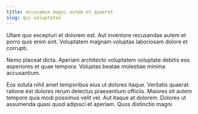 ```yaml
---
title: accusamus magni autem et quaerat
slug: qui voluptates
---
```


Ullam quo excepturi et dolorem est. Aut inventore recusandae autem et porro quis enim sint. Voluptatem magnam voluptas laboriosam dolore et corrupti.

Nemo placeat dicta. Aperiam architecto voluptatem voluptate debitis eos asperiores et quae tempora. Voluptas beatae molestiae minima accusantium.

Eos soluta nihil amet temporibus eius ut dolores itaque. Veritatis quaerat ratione est dolores rerum delectus praesentium officiis. Maiores sit autem tempore quia modi possimus velit vel. Aut itaque at dolorem. Dolores ut assumenda quasi quod adipisci et aperiam. Quos distinctio magni.
